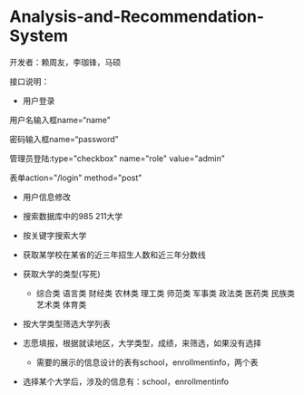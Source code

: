 # Analysis-and-Recommendation-System
开发者：赖周友，李珈锋，马硕

接口说明：

* 用户登录

用户名输入框name=“name”

密码输入框name=“password”

管理员登陆:type="checkbox" name="role" value="admin"

表单action="/login" method="post"

* 用户信息修改

* 搜索数据库中的985 211大学

* 按关键字搜索大学

* 获取某学校在某省的近三年招生人数和近三年分数线

* 获取大学的类型(写死)
  * 综合类
    语言类
    财经类
    农林类
    理工类
    师范类
    军事类
    政法类
    医药类
    民族类
    艺术类
    体育类

* 按大学类型筛选大学列表

* 志愿填报，根据就读地区，大学类型，成绩，来筛选，如果没有选择
  * 需要的展示的信息设计的表有school，enrollmentinfo，两个表
* 选择某个大学后，涉及的信息有：school，enrollmentinfo

